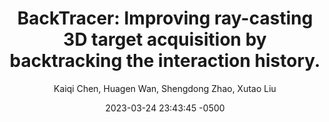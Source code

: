 ---
title: "BackTracer: Improving ray-casting 3D target acquisition by backtracking the interaction history."
image: "/assets/blog/placeholder-image.jpeg"
description: 
keywords: 
date:  2023-03-24 23:43:45 -0500
date-text:
author: Kaiqi Chen, Huagen Wan, Shengdong Zhao, Xutao Liu
pdf-link: /assets/blog/Janaka-2023-GlassMessaging-Towards-Ubiquitous-Messaging-Using-OHMDs.pdf
page-link:
video-link:
---